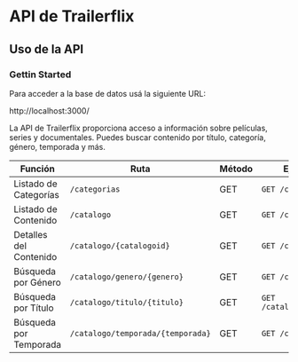 
# API de Trailerflix
## Uso de la API


### Gettin Started

Para acceder a la base de datos usá la siguiente URL:

http://localhost:3000/

La API de Trailerflix proporciona acceso a información sobre películas, series y documentales. Puedes buscar contenido por título, categoría, género, temporada y más.



| Función                  | Ruta                                 | Método | Ejemplo de Solicitud                          |
|--------------------------|-------------------------------------|--------|----------------------------------------------|
| Listado de Categorías    | `/categorias`                        | GET    | `GET /categorias`                            |
| Listado de Contenido     | `/catalogo`                          | GET    | `GET /catalogo`                              |
| Detalles del Contenido   | `/catalogo/{catalogoid}`             | GET    | `GET /catalogo/1`                            |
| Búsqueda por Género      | `/catalogo/genero/{genero}`          | GET    | `GET /catalogo/genero/acción`                |
| Búsqueda por Título      | `/catalogo/titulo/{titulo}`          | GET    | `GET /catalogo/titulo/Pelicula%201`         |
| Búsqueda por Temporada   | `/catalogo/temporada/{temporada}`    | GET    | `GET /catalogo/temporada/1`                  |






